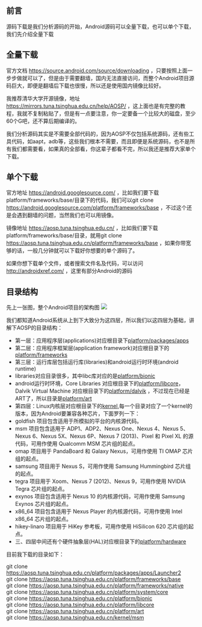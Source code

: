 ## 前言
源码下载是我们分析源码的开始，Android源码可以全量下载，也可以单个下载，我们先介绍全量下载
## 全量下载
官方文档 https://source.android.com/source/downloading ，只要按照上面一步步做就可以了，但是由于需要翻墙，国内无法直接访问，而整个Android项目源码巨大，即便是翻墙后下载也很慢，所以还是使用国内镜像比较好。

我推荐清华大学开源镜像，地址 https://mirrors.tuna.tsinghua.edu.cn/help/AOSP/ ，这上面也是有完整的教程，我就不复制粘贴了，但是有一点要注意，你一定要备一个比较大的磁盘，至少60个G吧，还不算后期编译的。

我们分析源码其实是不需要全部代码的，因为AOSP不仅包括系统源码，还有些工具代码，如aapt，adb等，这些我们根本不需要，而且即便是系统源码，也不是所有我们都需要看，如果真的全部看，你这辈子都看不完，所以我还是推荐大家单个下载。

## 单个下载
官方地址 https://android.googlesource.com/ ，比如我们要下载platform/frameworks/base/目录下的代码，我们可以git clone https://android.googlesource.com/platform/frameworks/base ，不过这个还是会遇到翻墙的问题，当然我们也可以用镜像。

镜像地址 https://aosp.tuna.tsinghua.edu.cn/ ，比如我们要下载platform/frameworks/base/目录，就用git clone https://aosp.tuna.tsinghua.edu.cn/platform/frameworks/base ，如果你带宽够的话，一般几分钟就可以下载好你想要的单个源码了。

如果你想下载单个文件，或者搜索文件名及代码，可以访问 http://androidxref.com/ ，这里有部分Android的源码

## 目录结构

先上一张图，整个Android项目的架构图
![](http://upload-images.jianshu.io/upload_images/3387045-51f3f9371353714e.jpg?imageMogr2/auto-orient/strip%7CimageView2/2/w/1240)

我们都知道Android系统从上到下大致分为这四层，所以我们以这四层为基础，讲解下AOSP的目录结构：

- 第一层：应用程序层(applications)对应根目录下[platform/packages/apps](https://android.googlesource.com/platform/packages/apps)
- 第二层：应用程序框架层(application framework)对应根目录下的[platform/frameworks](https://android.googlesource.com/platform/frameworks)
- 第三层：运行库层包括运行库(libraries)和android运行时环境(android runtime)
 - libraries对应目录很多，其中libc库对应的是[platform/bionic](https://android.googlesource.com/platform/bionic)
 - android运行时环境，Core Libraries 对应根目录下的[platform/libcore](https://android.googlesource.com/platform/libcore)，Dalvik Virtual Machine 对应根目录下的[platform/dalvik](https://android.googlesource.com/platform/dalvik) ，不过现在已经是ART了，所以目录是[platform/art](https://android.googlesource.com/platform/art)
- 第四层：Linux内核层对应根目录下的[kernel](https://android.googlesource.com/kernel),每一个目录对应了一个kernel的版本，因为Android要兼容各种芯片，下面罗列一下：
 - goldfish 项目包含适用于所模拟的平台的内核源代码。
 - msm 项目包含适用于 ADP1、ADP2、Nexus One、Nexus 4、Nexus 5、Nexus 6、Nexus 5X、Nexus 6P、Nexus 7 (2013)、Pixel 和 Pixel XL 的源代码，可用作使用 Qualcomm MSM 芯片组的起点。
 - omap 项目用于 PandaBoard 和 Galaxy Nexus，可用作使用 TI OMAP 芯片组的起点。
 - samsung 项目用于 Nexus S，可用作使用 Samsung Hummingbird 芯片组的起点。
 - tegra 项目用于 Xoom、Nexus 7 (2012)、Nexus 9，可用作使用 NVIDIA Tegra 芯片组的起点。
 - exynos 项目包含适用于 Nexus 10 的内核源代码，可用作使用 Samsung Exynos 芯片组的起点。
 - x86_64 项目包含适用于 Nexus Player 的内核源代码，可用作使用 Intel x86_64 芯片组的起点。
 - hikey-linaro 项目用于 HiKey 参考板，可用作使用 HiSilicon 620 芯片组的起点。
- 三、四层中间还有个硬件抽象层(HAL)对应根目录下的[platform/hardware](https://android.googlesource.com/platform/hardware)


目前我下载的目录如下：

git clone https://aosp.tuna.tsinghua.edu.cn/platform/packages/apps/Launcher2 <br>
git clone https://aosp.tuna.tsinghua.edu.cn/platform/frameworks/base <br>
git clone https://aosp.tuna.tsinghua.edu.cn/platform/frameworks/native <br>
git clone https://aosp.tuna.tsinghua.edu.cn/platform/system/core <br>
git clone https://aosp.tuna.tsinghua.edu.cn/platform/bionic <br>
git clone https://aosp.tuna.tsinghua.edu.cn/platform/libcore <br>
git clone https://aosp.tuna.tsinghua.edu.cn/platform/art <br>
git clone https://aosp.tuna.tsinghua.edu.cn/kernel/msm <br>